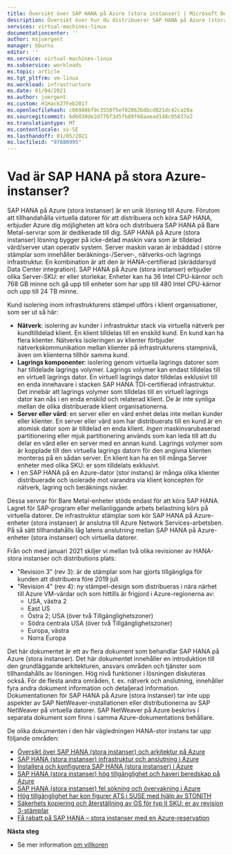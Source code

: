```yaml
---
title: Översikt över SAP HANA på Azure (stora instanser) | Microsoft Docs
description: Översikt över hur du distribuerar SAP HANA på Azure (stora instanser).
services: virtual-machines-linux
documentationcenter: ''
author: msjuergent
manager: bburns
editor: ''
ms.service: virtual-machines-linux
ms.subservice: workloads
ms.topic: article
ms.tgt_pltfrm: vm-linux
ms.workload: infrastructure
ms.date: 01/04/2021
ms.author: juergent
ms.custom: H1Hack27Feb2017
ms.openlocfilehash: c06988bf9c3558f5ef82862bdbcd821dc42ca28a
ms.sourcegitcommit: 6d6030de2d776f3d5fb89f68aaead148c05837e2
ms.translationtype: MT
ms.contentlocale: sv-SE
ms.lasthandoff: 01/05/2021
ms.locfileid: "97880995"
---
```

#  <a name="what-is-sap-hana-on-azure-large-instances"></a>Vad är SAP HANA på stora Azure-instanser?

SAP HANA på Azure (stora instanser) är en unik lösning till Azure. Förutom att tillhandahålla virtuella datorer för att distribuera och köra SAP HANA, erbjuder Azure dig möjligheten att köra och distribuera SAP HANA på Bare Metal-servrar som är dedikerade till dig. SAP HANA på Azure (stora instanser) lösning bygger på icke-delad maskin vara som är tilldelad värd/server utan operativ system. Server maskin varan är inbäddad i större stämplar som innehåller beräknings-/Server-, nätverks-och lagrings infrastruktur. En kombination är att den är HANA-certifierad (skräddarsyd Data Center integration). SAP HANA på Azure (stora instanser) erbjuder olika Server-SKU: er eller storlekar. Enheter kan ha 36 Intel CPU-kärnor och 768 GB minne och gå upp till enheter som har upp till 480 Intel CPU-kärnor och upp till 24 TB minne.

Kund isolering inom infrastrukturens stämpel utförs i klient organisationer, som ser ut så här:

- **Nätverk**: isolering av kunder i infrastruktur stack via virtuella nätverk per kundtilldelad klient. En klient tilldelas till en enskild kund. En kund kan ha flera klienter. Nätverks isoleringen av klienter förbjuder nätverkskommunikation mellan klienter på infrastrukturens stampnivå, även om klienterna tillhör samma kund.
- **Lagrings komponenter**: isolering genom virtuella lagrings datorer som har tilldelade lagrings volymer. Lagrings volymer kan endast tilldelas till en virtuell lagrings dator. En virtuell lagrings dator tilldelas exklusivt till en enda innehavare i stacken SAP HANA TDI-certifierad infrastruktur. Det innebär att lagrings volymer som tilldelas till en virtuell lagrings dator kan nås i en enda enskild och relaterad klient. De är inte synliga mellan de olika distribuerade klient organisationerna.
- **Server eller värd**: en server eller en värd enhet delas inte mellan kunder eller klienter. En server eller värd som har distribuerats till en kund är en atomisk dator som är tilldelad en enda klient. *Ingen* maskinvarubaserad partitionering eller mjuk partitionering används som kan leda till att du delar en värd eller en server med en annan kund. Lagrings volymer som är kopplade till den virtuella lagrings datorn för den angivna klienten monteras på en sådan server. En klient kan ha en till många Server enheter med olika SKU: er som tilldelats exklusivt.
- I en SAP HANA på en Azure-dator (stor instans) är många olika klienter distribuerade och isolerade mot varandra via klient koncepten för nätverk, lagring och beräknings nivåer. 


Dessa servrar för Bare Metal-enheter stöds endast för att köra SAP HANA. Lagret för SAP-program eller mellanliggande arbets belastning körs på virtuella datorer. De infrastruktur stämplar som kör SAP HANA på Azure-enheter (stora instanser) är anslutna till Azure Network Services-arbetsben. På så sätt tillhandahålls låg latens anslutning mellan SAP HANA på Azure-enheter (stora instanser) och virtuella datorer.

Från och med januari 2021 skiljer vi mellan två olika revisioner av HANA-stora instanser och distributions plats:

- "Revision 3" (rev 3): är de stämplar som har gjorts tillgängliga för kunden att distribuera före 2019 juli
- "Revision 4" (rev 4): ny stämpel-design som distribueras i nära närhet till Azure VM-värdar och som hittills är frigjord i Azure-regionerna av:
    -  USA, västra 2 
    -  East US
    -  Östra 2; USA (över två Tillgänglighetszoner)
    -  Södra centrala USA (över två Tillgänglighetszoner)
    -  Europa, västra
    -  Norra Europa


Det här dokumentet är ett av flera dokument som behandlar SAP HANA på Azure (stora instanser). Det här dokumentet innehåller en introduktion till den grundläggande arkitekturen, ansvars områden och tjänster som tillhandahålls av lösningen. Hög nivå funktioner i lösningen diskuteras också. För de flesta andra områden, t. ex. nätverk och anslutning, innehåller fyra andra dokument information och detaljerad information. Dokumentationen för SAP HANA på Azure (stora instanser) tar inte upp aspekter av SAP NetWeaver-installationen eller distributionerna av SAP NetWeaver på virtuella datorer. SAP NetWeaver på Azure beskrivs i separata dokument som finns i samma Azure-dokumentations behållare. 


De olika dokumenten i den här vägledningen HANA-stor instans tar upp följande områden:

- [Översikt över SAP HANA (stora instanser) och arkitektur på Azure](hana-overview-architecture.md?toc=%2fazure%2fvirtual-machines%2flinux%2ftoc.json)
- [SAP HANA (stora instanser) infrastruktur och anslutning i Azure](hana-overview-infrastructure-connectivity.md?toc=%2fazure%2fvirtual-machines%2flinux%2ftoc.json)
- [Installera och konfigurera SAP HANA (stora instanser) i Azure](hana-installation.md?toc=%2fazure%2fvirtual-machines%2flinux%2ftoc.json)
- [SAP HANA (stora instanser) hög tillgänglighet och haveri beredskap på Azure](hana-overview-high-availability-disaster-recovery.md?toc=%2fazure%2fvirtual-machines%2flinux%2ftoc.json)
- [SAP HANA (stora instanser) fel sökning och övervakning i Azure](troubleshooting-monitoring.md?toc=%2fazure%2fvirtual-machines%2flinux%2ftoc.json)
- [Hög tillgänglighet har kon figurer ATS i SUSE med hjälp av STONITH](./ha-setup-with-stonith.md)
- [Säkerhets kopiering och återställning av OS för typ II SKU: er av revision 3-stämplar](./os-backup-type-ii-skus.md)
- [Få rabatt på SAP HANA – stora instanser med en Azure-reservation](../../../cost-management-billing/reservations/prepay-hana-large-instances-reserved-capacity.md)

**Nästa steg**
- Se mer information [om villkoren](hana-know-terms.md)
